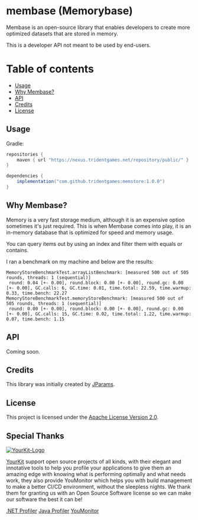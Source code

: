 # membase (Memorybase)
Membase is an open-source library that enables developers to create more optimized datasets that are stored in memory.

This is a developer API not meant to be used by end-users.

# Table of contents
- [Usage](#usage)
- [Why Membase?](#why-membase)
- [API](#api)
- [Credits](#credits)
- [License](#license)

## Usage
Gradle:
```groovy
repositories {
    maven { url "https://nexus.tridentgames.net/repository/public/" }
}

dependencies {
    implementation("com.github.tridentgames:memstore:1.0.0")
}
```

## Why Membase?
Memory is a very fast storage medium, although it is an expensive option sometimes it's just required.
This is when Membase comes into play, it is an in-memory database that is optimized for speed and memory usage.

You can query items out by using an index and filter them with equals or contains.

I ran a benchmark on my machine and below are the results:
```
MemoryStoreBenchmarkTest.arrayListBenchmark: [measured 500 out of 505 rounds, threads: 1 (sequential)]
 round: 0.04 [+- 0.00], round.block: 0.00 [+- 0.00], round.gc: 0.00 [+- 0.00], GC.calls: 6, GC.time: 0.01, time.total: 22.59, time.warmup: 0.33, time.bench: 22.27
MemoryStoreBenchmarkTest.memoryStoreBenchmark: [measured 500 out of 505 rounds, threads: 1 (sequential)]
 round: 0.00 [+- 0.00], round.block: 0.00 [+- 0.00], round.gc: 0.00 [+- 0.00], GC.calls: 15, GC.time: 0.02, time.total: 1.22, time.warmup: 0.07, time.bench: 1.15
 ```

## API
Coming soon.

## Credits
This library was initially created by [JParams](https://github.com/jparams).

## License
This project is licensed under the [Apache License Version 2.0](../LICENSE).

## Special Thanks

[![YourKit-Logo](https://www.yourkit.com/images/yklogo.png)](https://www.yourkit.com/)

[YourKit](https://www.yourkit.com/) support open source projects of all kinds, with their elegant and innotative tools to help you profile your applications to give them an amazing edge with knowing what is performing optimally and what needs work, they also provide YouMonitor which helps you with build management to make a better CI/CD environment, without the sleepless nights. We thank them for granting us with an Open Source Software license so we can make our software the best it can be!

[.NET Profiler](https://www.yourkit.com/.net/profiler)
[Java Profiler](https://www.yourkit.com/java/profiler)
[YouMonitor](https://www.yourkit.com/youmonitor/)
